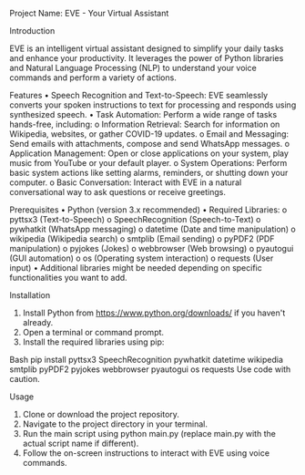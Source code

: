 Project Name: EVE - Your Virtual Assistant

Introduction

EVE is an intelligent virtual assistant designed to simplify your daily tasks and enhance your productivity. It leverages the power of Python libraries and Natural Language Processing (NLP) to understand your voice commands and perform a variety of actions.

Features
•	Speech Recognition and Text-to-Speech: EVE seamlessly converts your spoken instructions to text for processing and responds using synthesized speech.
•	Task Automation: Perform a wide range of tasks hands-free, including:
o	Information Retrieval: Search for information on Wikipedia, websites, or gather COVID-19 updates.
o	Email and Messaging: Send emails with attachments, compose and send WhatsApp messages.
o	Application Management: Open or close applications on your system, play music from YouTube or your default player.
o	System Operations: Perform basic system actions like setting alarms, reminders, or shutting down your computer.
o	Basic Conversation: Interact with EVE in a natural conversational way to ask questions or receive greetings.

Prerequisites
•	Python (version 3.x recommended)
•	Required Libraries:
o	pyttsx3 (Text-to-Speech)
o	SpeechRecognition (Speech-to-Text)
o	pywhatkit (WhatsApp messaging)
o	datetime (Date and time manipulation)
o	wikipedia (Wikipedia search)
o	smtplib (Email sending)
o	pyPDF2 (PDF manipulation)
o	pyjokes (Jokes)
o	webbrowser (Web browsing)
o	pyautogui (GUI automation)
o	os (Operating system interaction)
o	requests (User input)
•	Additional libraries might be needed depending on specific functionalities you want to add.

Installation
1.	Install Python from https://www.python.org/downloads/ if you haven't already.
2.	Open a terminal or command prompt.
3.	Install the required libraries using pip:

Bash
  pip install pyttsx3 SpeechRecognition pywhatkit datetime wikipedia smtplib pyPDF2 pyjokes webbrowser pyautogui os requests
Use code with caution.

Usage
1.	Clone or download the project repository.
2.	Navigate to the project directory in your terminal.
3.	Run the main script using python main.py (replace main.py with the actual script name if different).
4.	Follow the on-screen instructions to interact with EVE using voice commands.


